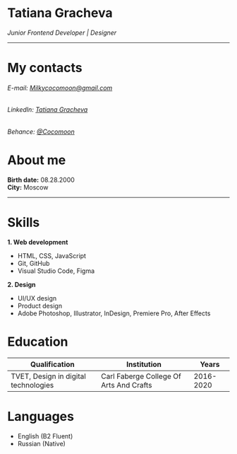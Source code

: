 # Tatiana Gracheva
*Junior Frontend Developer | Designer*

---

# My contacts
###### E-mail: [Milkycocomoon@gmail.com](https://mail.google.com/mail/u/4/#inbox?compose=CllgCKCDkpLgxFpLpDRltmnWjsQdNBrZlSSlGsCvgTRhhpQRwQMglbsbpVnHkcTldpKtghgFPGq)
###### LinkedIn: [Tatiana Gracheva](https://www.linkedin.com/in/tatiana-g-36675a202/)
###### Behance: [@Cocomoon](https://www.behance.net/cocomoon)

# About me
**Birth date:** 08.28.2000  
**City:** Moscow  

---

# Skills
__1. Web development__
* HTML, CSS, JavaScript
* Git, GitHub
* Visual Studio Code, Figma

__2. Design__
* UI/UX design
* Product design
* Adobe Photoshop, Illustrator, InDesign, Premiere Pro, After Effects

# Education

Qualification|Institution|Years
-------------|-------------|--------------
TVET, Design in digital technologies|Carl Faberge College Of Arts And Crafts| 2016-2020

# Languages
* English (B2 Fluent)
* Russian (Native)
